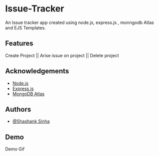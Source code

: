 # Issue-Tracker

An Issue tracker app created using node.js, express.js , monngodb Atlas and EJS Templates.


## Features
Create Project ||  Arise issue on project ||  Delete project
## Acknowledgements

 - [Node.js](https://nodejs.org/en)
 - [Express js](https://expressjs.com/)
 - [MongoDB Atlas](https://mongodb.com)


## Authors

- [@Shashank Sinha](https://github.com/shashank4891)


## Demo

Demo Gif
<img src="https://drive.google.com/drive/u/0/folders/1TwRvP_wC8sXP2YWq0BqvZFfBjHeOvCd0" alt="">
